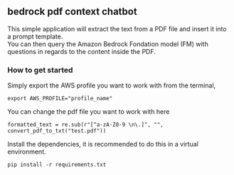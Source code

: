 ## bedrock pdf context chatbot
This simple application will extract the text from a PDF file and insert it into a prompt template.  
You can then query the Amazon Bedrock Fondation model (FM) with questions in regards to the content inside the PDF.

### How to get started
Simply export the AWS profile you want to work with from the terminal,
```
export AWS_PROFILE="profile_name"
```
You can change the pdf file you want to work with here
```
formatted_text = re.sub(r"[^a-zA-Z0-9 \n\.]", "", convert_pdf_to_txt("test.pdf"))
```
Install the dependencies, it is recommended to do this in a virtual environment.
```
pip install -r requirements.txt
```